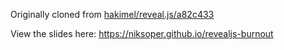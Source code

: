 Originally cloned from [hakimel/reveal.js/a82c433](https://github.com/hakimel/reveal.js/tree/a82c4333ed8c192e26f83f1815593c3db50ab0f6)

View the slides here:
https://niksoper.github.io/revealjs-burnout
